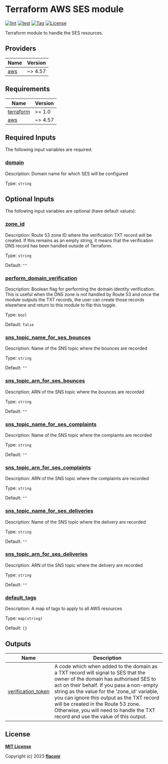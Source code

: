 # Terraform AWS SES module

[![lint](https://github.com/flaconi/terraform-aws-ses/workflows/lint/badge.svg)](https://github.com/flaconi/terraform-aws-ses/actions?query=workflow%3Alint)
[![test](https://github.com/flaconi/terraform-aws-ses/workflows/test/badge.svg)](https://github.com/flaconi/terraform-aws-ses/actions?query=workflow%3Atest)
[![Tag](https://img.shields.io/github/tag/flaconi/terraform-aws-ses.svg)](https://github.com/flaconi/terraform-aws-ses/releases)
[![License](https://img.shields.io/badge/license-MIT-blue.svg)](https://opensource.org/licenses/MIT)

Terraform module to handle the SES resources.

<!-- TFDOCS_HEADER_START -->


<!-- TFDOCS_HEADER_END -->

<!-- TFDOCS_PROVIDER_START -->
## Providers

| Name | Version |
|------|---------|
| <a name="provider_aws"></a> [aws](#provider\_aws) | ~> 4.57 |

<!-- TFDOCS_PROVIDER_END -->

<!-- TFDOCS_REQUIREMENTS_START -->
## Requirements

| Name | Version |
|------|---------|
| <a name="requirement_terraform"></a> [terraform](#requirement\_terraform) | >= 1.0 |
| <a name="requirement_aws"></a> [aws](#requirement\_aws) | ~> 4.57 |

<!-- TFDOCS_REQUIREMENTS_END -->

<!-- TFDOCS_INPUTS_START -->
## Required Inputs

The following input variables are required:

### <a name="input_domain"></a> [domain](#input\_domain)

Description: Domain name for which SES will be configured

Type: `string`

## Optional Inputs

The following input variables are optional (have default values):

### <a name="input_zone_id"></a> [zone\_id](#input\_zone\_id)

Description: Route 53 zone ID where the verification TXT record will be created. If this remains as an empty string, it means that the verification DNS record has been handled outside of Terraform.

Type: `string`

Default: `""`

### <a name="input_perform_domain_verification"></a> [perform\_domain\_verification](#input\_perform\_domain\_verification)

Description: Boolean flag for performing the domain identity verification. This is useful when the DNS zone is not handled by Route 53 and once the module outputs the TXT records, the user can create those records elsewhere and return to this module to flip this toggle.

Type: `bool`

Default: `false`

### <a name="input_sns_topic_name_for_ses_bounces"></a> [sns\_topic\_name\_for\_ses\_bounces](#input\_sns\_topic\_name\_for\_ses\_bounces)

Description: Name of the SNS topic where the bounces are recorded

Type: `string`

Default: `""`

### <a name="input_sns_topic_arn_for_ses_bounces"></a> [sns\_topic\_arn\_for\_ses\_bounces](#input\_sns\_topic\_arn\_for\_ses\_bounces)

Description: ARN of the SNS topic where the bounces are recorded

Type: `string`

Default: `""`

### <a name="input_sns_topic_name_for_ses_complaints"></a> [sns\_topic\_name\_for\_ses\_complaints](#input\_sns\_topic\_name\_for\_ses\_complaints)

Description: Name of the SNS topic where the complaints are recorded

Type: `string`

Default: `""`

### <a name="input_sns_topic_arn_for_ses_complaints"></a> [sns\_topic\_arn\_for\_ses\_complaints](#input\_sns\_topic\_arn\_for\_ses\_complaints)

Description: ARN of the SNS topic where the complaints are recorded

Type: `string`

Default: `""`

### <a name="input_sns_topic_name_for_ses_deliveries"></a> [sns\_topic\_name\_for\_ses\_deliveries](#input\_sns\_topic\_name\_for\_ses\_deliveries)

Description: Name of the SNS topic where the delivery are recorded

Type: `string`

Default: `""`

### <a name="input_sns_topic_arn_for_ses_deliveries"></a> [sns\_topic\_arn\_for\_ses\_deliveries](#input\_sns\_topic\_arn\_for\_ses\_deliveries)

Description: ARN of the SNS topic where the delivery are recorded

Type: `string`

Default: `""`

### <a name="input_default_tags"></a> [default\_tags](#input\_default\_tags)

Description: A map of tags to apply to all AWS resources

Type: `map(string)`

Default: `{}`

<!-- TFDOCS_INPUTS_END -->

<!-- TFDOCS_OUTPUTS_START -->
## Outputs

| Name | Description |
|------|-------------|
| <a name="output_verification_token"></a> [verification\_token](#output\_verification\_token) | A code which when added to the domain as a TXT record will signal to SES that the owner of the domain has authorised SES to act on their behalf. If you pass a non-empty string as the value for the 'zone\_id' variable, you can ignore this output as the TXT record will be created in the Route 53 zone. Otherwise, you will need to handle the TXT record and use the value of this output. |

<!-- TFDOCS_OUTPUTS_END -->

## License

**[MIT License](LICENSE)**

Copyright (c) 2023 **[flaconi](https://github.com/Flaconi)**
